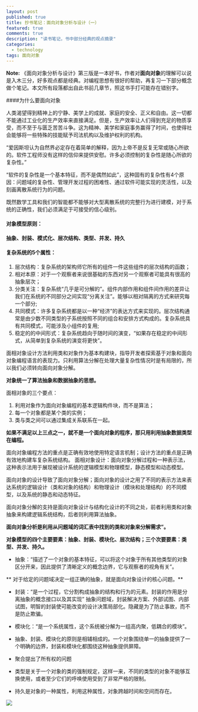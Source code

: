 ```yaml
---
layout: post
published: true
title: 抄书笔记：面向对象分析与设计（一）
featured: true
comments: true
description: "读书笔记，书中部分经典的观点摘录"
categories: 
  - technology
tags: 面向对象
---
```


**Note:** 《面向对象分析与设计》第三版是一本好书，作者对**面向对象**的理解可以说是入木三分，好多观点都是经典。对编程思想有很好的帮助，再复习一下部分概念做个笔记。本文所有段落都出自此书前几章节，照这书手打可能存在错别字。

####为什么要面向对象

人类渴望得到精神上的宁静、美学上的成就、家庭的安全、正义和自由。这一切都不能通过工业化的生产效率来直接满足。但是，生产效率让人们得到充足的物质享受，而不至于与匮乏苦苦斗争。这为精神、美学和家庭事务赢得了时间，也使得社会能够将一些特殊的技能赋予司法机构以及维护权利的机构。

“爱因斯坦认为自然界必定存在着简单的解释，因为上帝不是反复无常或随心所欲的。软件工程师没有这样的信仰来提供安慰。许多必须控制的复杂性是随心所欲的复杂性。”

“软件的复杂性是一个基本特征，而不是偶然如此”，这种固有的复杂性有4个原因：问题域的复杂性、管理开发过程的困难性、通过软件可能实现的灵活性，以及刻画离散系统行为的问题。

既然数学工具和我们的智能都不能够对大型离散系统的完整行为进行建模，对于系统的正确性，我们必须满足于可接受的信心级别。

#### 对象模型原则：
**抽象、封装、模式化、层次结构、类型、并发、持久**

#### 复杂系统的5个属性：

 1. 层次结构：复杂系统的架构师它所有的组件一件这些组件的层次结构的函数；
 2. 相对本原：对于一个观察者来说很基础的东西对另一个观察者可能具有很高的抽象层次；
 3. 分类关注：复杂系统“几乎是可分解的”。组件内部作用和组件间作用的差异让我们在系统的不同部分之间实现“分离关注”。能够以相对隔离的方式来研究每一个部分;
 4. 共同模式：许多复杂系统都是以一种“经济”的表达方式来实现的。层次结构通常是由少数不同类型的子系统按照不同的组合和安排方式构成的。复杂系统具有共同模式，可能涉及小组件的复用;
 5. 稳定的的中间形式：复杂系统趋向于随时间的演变，“如果存在稳定的中间形式，从简单到复杂系统的演变将更快”。



面相对象设计方法利用类和对象作为基本构建块，指导开发者探索基于对象和面向对象编程语言的表现力。只利用算法分解在处理大量复杂性情况时是有局限的，所以我们必须转向面向对象分解。

**对象统一了算法抽象和数据抽象的思想。**

面相对象的三个要点：

 1. 利用对象作为面向对象编程的基本逻辑构件块，而不是算法； 
 2. 每一个对象都是某个类的实例； 
 3. 类与类之间可以通过集成关系联系在一起。

**如果不满足以上三点之一，就不是一个面向对象的程序，那只用利用抽象数据类型在编程。**

面向对象编程方法的重点是正确有效地使用特定语言机制；设计方法的重点是正确有效地构建车复杂系统结构。
面相对象设计：面向对象分解过程和一种表示法，这种表示法用于展现被设计系统的逻辑模型和物理模型，静态模型和动态模型。

面向对象的设计导致了面向对象分解；面向对象的设计之用了不同的表示方法来表达系统的逻辑设计（类和对象的结构）和物理设计（模块和处理结构）的不同模型，以及系统的静态和动态特征。

面向对象分解的支持是面向对象设计与结构化设计的不同之处，前者利用类和对象抽象来构建逻辑系统结构，后者则利用算法抽象。

**面向对象分析是利用从问题域的词汇表中找到的类和对象来分解需求”。**

**对象模型的四个主要要素：抽象、封装、模块化、层次结构；三个次要要素：类型、并发、持久。**

 - 抽象：“描述了一个对象的基本特征，可以将这个对象于所有其他类型的对象区分开来，因此提供了清晰定义的概念边界，它与观察者的视角有关”。

** 对于给定的问题域决定一组正确的抽象，就是面向对象设计的核心问题。**

- 封装：“是一个过程，它分割构成抽象的结构和行为的元素。封装的作用是分离抽象的概念接口以及其实现”
抽象问题域，封装解决方案、外部试图、内部试图，明智的封装使可能改变的设计决策局部化。隐藏是为了防止事故，而不是防止欺骗。

- 模块化：“是一个系统属性，这个系统被分解为一组高内聚，低耦合的模块”。

- 抽象、封装、模块化的原则是相辅相成的。一个对象围绕单一的抽象提供了一个明确的边界，封装和模块化都围绕这种抽象提供屏障。

- 聚合提出了所有权的问题
- 类型是关于一个对象的类的强制规定，这样一来，不同的类型的对象不能够互换使用，或者至少它们的呼唤使用受到了非常严格的限制。

- 持久是对象的一种属性，利用这种属性，对象跨越时间和空间而存在。

<img src="{{ site.imageurl }}/16-01-03-ooa-book.png" />
